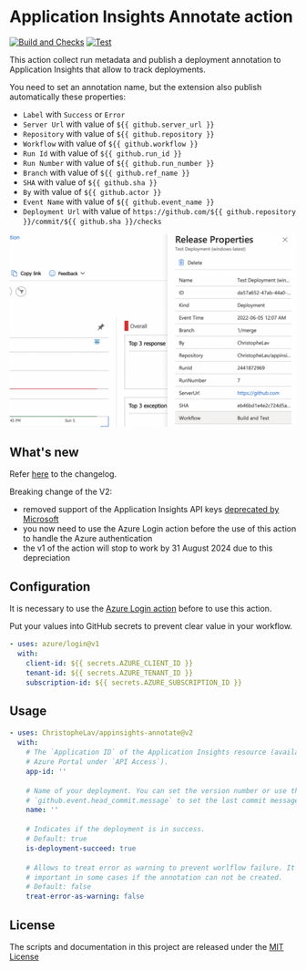 # Application Insights Annotate action

[![Build and Checks](https://github.com/ChristopheLav/appinsights-annotate/actions/workflows/ci.yml/badge.svg)](https://github.com/ChristopheLav/appinsights-annotate/actions/workflows/ci.yml) [![Test](https://github.com/ChristopheLav/appinsights-annotate/actions/workflows/test.yml/badge.svg)](https://github.com/ChristopheLav/appinsights-annotate/actions/workflows/test.yml)

This action collect run metadata and publish a deployment annotation to Application Insights that allow to track deployments.

You need to set an annotation name, but the extension also publish automatically these properties:
- `Label` with `Success` or `Error`
- `Server Url` with value of `${{ github.server_url }}`
- `Repository` with value of `${{ github.repository }}`
- `Workflow` with value of `${{ github.workflow }}`
- `Run Id` with value of `${{ github.run_id }}`
- `Run Number` with value of `${{ github.run_number }}`
- `Branch` with value of `${{ github.ref_name }}`
- `SHA` with value of `${{ github.sha }}`
- `By` with value of `${{ github.actor }}`
- `Event Name` with value of `${{ github.event_name }}`
- `Deployment Url` with value of `https://github.com/${{ github.repository }}/commit/${{ github.sha }}/checks`

![Example of a deployment annotation](imgs/deployment-annotation.png)

## What's new

Refer [here](CHANGELOG.md) to the changelog.

Breaking change of the V2: 
- removed support of the Application Insights API keys [deprecated by Microsoft](https://learn.microsoft.com/en-us/azure/azure-monitor/app/release-and-work-item-insights?tabs=release-annotations#create-release-annotations-with-the-azure-cli)
- you now need to use the Azure Login action before the use of this action to handle the Azure authentication
- the v1 of the action will stop to work by 31 August 2024 due to this depreciation

## Configuration

It is necessary to use the [Azure Login action](https://github.com/marketplace/actions/azure-login) before to use this action.

Put your values into GitHub secrets to prevent clear value in your workflow.

```yaml
- uses: azure/login@v1
  with:
    client-id: ${{ secrets.AZURE_CLIENT_ID }}
    tenant-id: ${{ secrets.AZURE_TENANT_ID }}
    subscription-id: ${{ secrets.AZURE_SUBSCRIPTION_ID }}
```

## Usage

<!-- start usage -->
```yaml
- uses: ChristopheLav/appinsights-annotate@v2
  with:
    # The `Application ID` of the Application Insights resource (available in the
    # Azure Portal under `API Access`).
    app-id: ''

    # Name of your deployment. You can set the version number or use the value
    # `github.event.head_commit.message` to set the last commit message.
    name: ''

    # Indicates if the deployment is in success.
    # Default: true
    is-deployment-succeed: true

    # Allows to treat error as warning to prevent worlflow failure. It is may not
    # important in some cases if the annotation can not be created.
    # Default: false
    treat-error-as-warning: false
```
<!-- end usage -->

## License

The scripts and documentation in this project are released under the [MIT License](LICENSE)